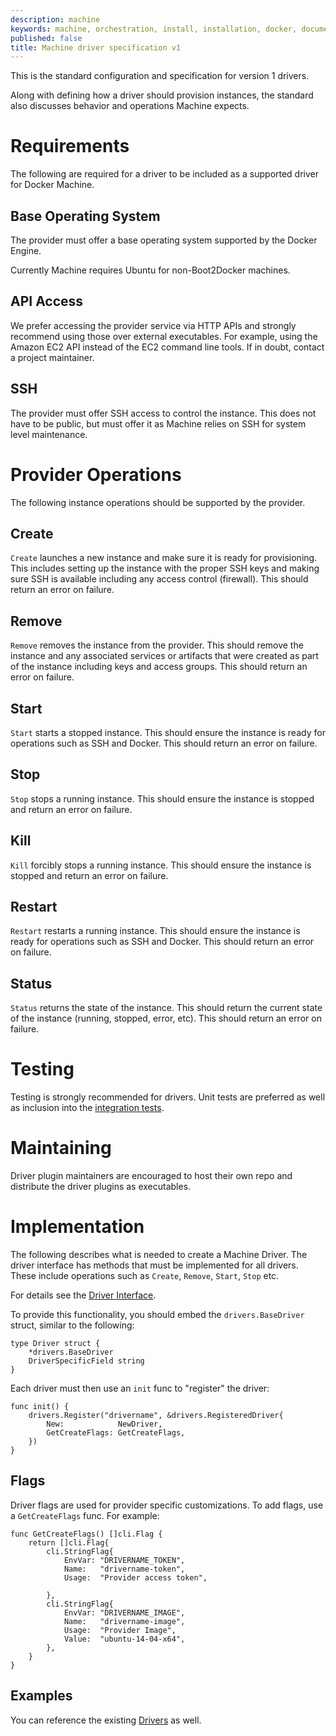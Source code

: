 ```yaml
---
description: machine
keywords: machine, orchestration, install, installation, docker, documentation
published: false
title: Machine driver specification v1
---
```


This is the standard configuration and specification for version 1 drivers.

Along with defining how a driver should provision instances, the standard
also discusses behavior and operations Machine expects.

# Requirements

The following are required for a driver to be included as a supported driver
for Docker Machine.

## Base Operating System

The provider must offer a base operating system supported by the Docker Engine.

Currently Machine requires Ubuntu for non-Boot2Docker machines.

## API Access

We prefer accessing the provider service via HTTP APIs and strongly recommend
using those over external executables.  For example, using the Amazon EC2 API
instead of the EC2 command line tools. If in doubt, contact a project
maintainer.

## SSH

The provider must offer SSH access to control the instance. This does not
have to be public, but must offer it as Machine relies on SSH for system
level maintenance.

# Provider Operations

The following instance operations should be supported by the provider.

## Create

`Create` launches a new instance and make sure it is ready for provisioning.
This includes setting up the instance with the proper SSH keys and making
sure SSH is available including any access control (firewall). This should
return an error on failure.

## Remove

`Remove` removes the instance from the provider. This should remove the
instance and any associated services or artifacts that were created as part
of the instance including keys and access groups. This should return an
error on failure.

## Start

`Start` starts a stopped instance. This should ensure the instance is
ready for operations such as SSH and Docker. This should return an error on
failure.

## Stop

`Stop` stops a running instance. This should ensure the instance is
stopped and return an error on failure.

## Kill

`Kill` forcibly stops a running instance. This should ensure the instance
is stopped and return an error on failure.

## Restart

`Restart` restarts a running instance. This should ensure the instance
is ready for operations such as SSH and Docker. This should return an error
on failure.

## Status

`Status` returns the state of the instance. This should return the
current state of the instance (running, stopped, error, etc). This should
return an error on failure.

# Testing

Testing is strongly recommended for drivers. Unit tests are preferred as well
as inclusion into the [integration tests](https://github.com/docker/machine#integration-tests).

# Maintaining

Driver plugin maintainers are encouraged to host their own repo and distribute
the driver plugins as executables.

# Implementation

The following describes what is needed to create a Machine Driver. The driver
interface has methods that must be implemented for all drivers. These include
operations such as `Create`, `Remove`, `Start`, `Stop` etc.

For details see the [Driver Interface](https://github.com/docker/machine/blob/master/drivers/drivers.go#L24).

To provide this functionality, you should embed the `drivers.BaseDriver` struct, similar to the following:

    type Driver struct {
        *drivers.BaseDriver
        DriverSpecificField string
    }

Each driver must then use an `init` func to "register" the driver:

    func init() {
        drivers.Register("drivername", &drivers.RegisteredDriver{
            New:            NewDriver,
            GetCreateFlags: GetCreateFlags,
        })
    }

## Flags

Driver flags are used for provider specific customizations. To add flags, use
a `GetCreateFlags` func. For example:

    func GetCreateFlags() []cli.Flag {
        return []cli.Flag{
            cli.StringFlag{
                EnvVar: "DRIVERNAME_TOKEN",
                Name:   "drivername-token",
                Usage:  "Provider access token",

            },
            cli.StringFlag{
                EnvVar: "DRIVERNAME_IMAGE",
                Name:   "drivername-image",
                Usage:  "Provider Image",
                Value:  "ubuntu-14-04-x64",
            },
        }
    }

## Examples

You can reference the existing [Drivers](https://github.com/docker/machine/tree/master/drivers)
as well.
